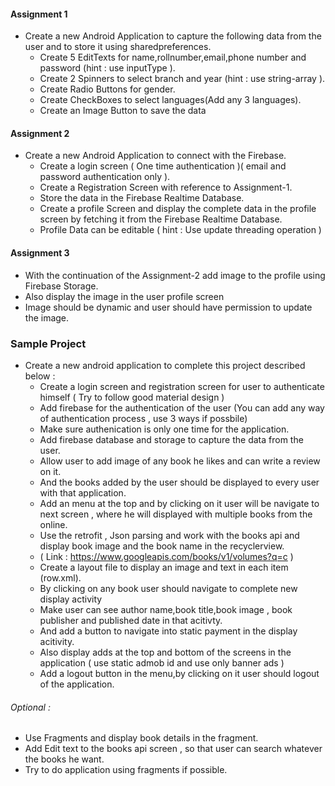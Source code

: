 #### Assignment 1
* Create a new Android Application to capture the following data from the user and to store it using sharedpreferences.
  * Create 5 EditTexts for name,rollnumber,email,phone number and password (hint : use inputType ).
  * Create 2 Spinners to select branch and year (hint : use string-array ).
  * Create Radio Buttons for gender.
  * Create CheckBoxes to select languages(Add any 3 languages).
  * Create an Image Button to save the data

#### Assignment 2
* Create a new Android Application to connect with the Firebase.
  * Create a login screen ( One time authentication )( email and password authentication only ).
  * Create a Registration Screen with reference to Assignment-1.
  * Store the data in the Firebase Realtime Database.
  * Create a profile Screen and display the complete data in the profile screen by fetching it from the Firebase Realtime Database.
  * Profile Data can be editable ( hint : Use update threading operation )
  
#### Assignment 3
* With the continuation of the Assignment-2 add image to the profile using Firebase Storage.
* Also display the image in the user profile screen
* Image should be dynamic and user should have permission to update the image.

### Sample Project
* Create a new android application to complete this project described below :
  * Create a login screen and registration screen for user to authenticate himself ( Try to follow good material design )
  * Add firebase for the authentication of the user (You can add any way of authentication process , use 3 ways if possbile)
  * Make sure authenication is only one time for the application.
  * Add firebase database and storage to capture the data from the user.
  * Allow user to add image of any book he likes and can write a review on it.
  * And the books added by the user should be displayed to every user with that application.
  * Add an menu at the top and by clicking on it user will be navigate to next screen , where he will displayed with multiple books from the online.
  * Use the retrofit , Json parsing and work with the books api and display book image and the book name in the recyclerview. 
  * ( Link : https://www.googleapis.com/books/v1/volumes?q=c )
  * Create a layout file to display an image and text in each item (row.xml).
  * By clicking on any book user should navigate to complete new display activity
  * Make user can see author name,book title,book image , book publisher and published date in that acitivty.
  * And add a button to navigate into static payment in the display acitivity.
  * Also display adds at the top and bottom of the screens in the application ( use static admob id and use only banner ads )
  * Add a logout button in the menu,by clicking on it user should logout of the application.
###### Optional :
  * Use Fragments and display book details in the fragment.
  * Add Edit text to the books api screen , so that user can search whatever the books he want.
  * Try to do application using fragments if possible.
